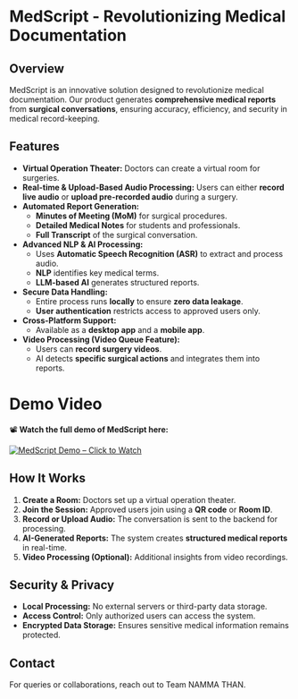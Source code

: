 # MedScript - Revolutionizing Medical Documentation

## Overview
MedScript is an innovative solution designed to revolutionize medical documentation. Our product generates **comprehensive medical reports** from **surgical conversations**, ensuring accuracy, efficiency, and security in medical record-keeping.

## Features
- **Virtual Operation Theater:** Doctors can create a virtual room for surgeries.
- **Real-time & Upload-Based Audio Processing:** Users can either **record live audio** or **upload pre-recorded audio** during a surgery.
- **Automated Report Generation:**
  - **Minutes of Meeting (MoM)** for surgical procedures.
  - **Detailed Medical Notes** for students and professionals.
  - **Full Transcript** of the surgical conversation.
- **Advanced NLP & AI Processing:**
  - Uses **Automatic Speech Recognition (ASR)** to extract and process audio.
  - **NLP** identifies key medical terms.
  - **LLM-based AI** generates structured reports.
- **Secure Data Handling:**
  - Entire process runs **locally** to ensure **zero data leakage**.
  - **User authentication** restricts access to approved users only.
- **Cross-Platform Support:**
  - Available as a **desktop app** and a **mobile app**.
- **Video Processing (Video Queue Feature):**
  - Users can **record surgery videos**.
  - AI detects **specific surgical actions** and integrates them into reports.


# **Demo Video**  
📽️ **Watch the full demo of MedScript here:**  

[![MedScript Demo – Click to Watch](https://img.youtube.com/vi/tx6mPJwum8g/maxresdefault.jpg)](https://youtu.be/tx6mPJwum8g)  


## How It Works
1. **Create a Room:** Doctors set up a virtual operation theater.
2. **Join the Session:** Approved users join using a **QR code** or **Room ID**.
3. **Record or Upload Audio:** The conversation is sent to the backend for processing.
4. **AI-Generated Reports:** The system creates **structured medical reports** in real-time.
5. **Video Processing (Optional):** Additional insights from video recordings.

## Security & Privacy
- **Local Processing:** No external servers or third-party data storage.
- **Access Control:** Only authorized users can access the system.
- **Encrypted Data Storage:** Ensures sensitive medical information remains protected.


## Contact
For queries or collaborations, reach out to Team NAMMA THAN.

